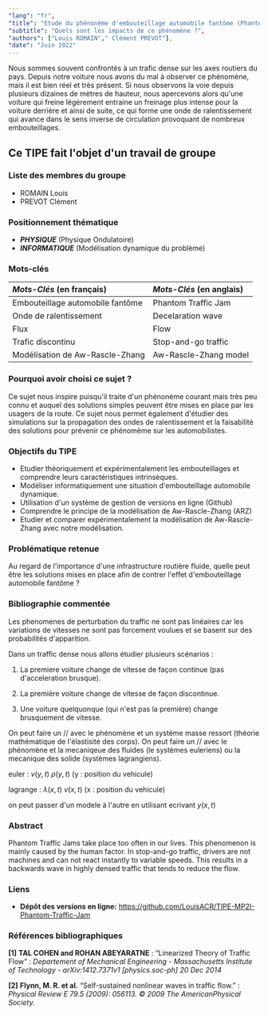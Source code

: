 ```yaml
---
"lang": "fr",
"title": "Etude du phénonème d'embouteillage automobile fantôme (Phantom Traffic Jam)",
"subtitle": "Quels sont les impacts de ce phénomène ?",
"authors": ["Louis ROMAIN"," Clément PREVOT"],
"date": "Juin 2022"
---
```


Nous sommes souvent confrontés à un trafic dense sur les axes routiers du pays. Depuis notre voiture nous avons du mal à observer ce phénomène, mais il est bien réel et très présent.
Si nous observons la voie depuis plusieurs dizaines de mètres de hauteur, nous apercevons alors qu'une voiture qui freine légèrement entraine un freinage plus intense pour la voiture derrière et ainsi de suite, ce qui forme une onde de ralentissement qui avance dans le sens inverse de circulation provoquant de nombreux embouteillages.

## Ce TIPE fait l'objet d'un travail de groupe

### Liste des membres du groupe

* ROMAIN Louis
* PREVOT Clément

### Positionnement thématique

* ***PHYSIQUE*** (Physique Ondulatoire)
* ***INFORMATIQUE*** (Modélisation dynamique du problème)

### Mots-clés

| ***Mots-Clés*** (en français)  | ***Mots-Clés*** (en anglais) |
| :--------------- |:--------------- |
| Embouteillage automobile fantôme | Phantom Traffic Jam |
| Onde de ralentissement | Decelaration wave |
| Flux | Flow |
| Trafic discontinu | Stop-and-go traffic |
| Modélisation de Aw-Rascle-Zhang | Aw-Rascle-Zhang model |

### Pourquoi avoir choisi ce sujet ?

Ce sujet nous inspire puisqu'il traite d'un phénonème courant mais très peu connu et auquel des solutions simples peuvent être mises en place par les usagers de la route. Ce sujet nous permet également d'étudier des simulations sur la propagation des ondes de ralentissement et la faisabilité des solutions pour prévenir ce phénomème sur les automobilistes.

### Objectifs du TIPE

* Etudier théoriquement et expérimentalement les embouteillages et comprendre leurs caractéristiques intrinsèques.
* Modéliser informatiquement une situation d'embouteillage automobile dynamique.
* Utilisation d'un système de gestion de versions en ligne (Github)
* Comprendre le principe de la modélisation de Aw-Rascle-Zhang (ARZ)
* Etudier et comparer expérimentalement la modélisation de Aw-Rascle-Zhang avec notre modélisation.

### Problématique retenue

Au regard de l'importance d'une infrastructure routière fluide, quelle peut être les solutions mises en place afin de contrer l'effet d'embouteillage automobile fantôme ?

### Bibliographie commentée 

Les phenomenes de perturbation du traffic ne sont pas linéaires car les variations de vitesses ne sont pas forcement voulues et se basent sur des probabilités d'apparition. 

Dans un traffic dense nous allons étudier plusieurs scénarios : 

1. La premiere voiture change de vitesse de façon continue (pas d'acceleration brusque). 

2. La première voiture change de vitesse de façon discontinue. 

3. Une voiture quelquonque (qui n'est pas la première) change brusquement de vitesse. 

On peut faire un // avec le phénomène et un système masse ressort (théorie mathématique de l'élastisité des corps).
On peut faire un // avec le phénomène et la mecaniqeue des fluides (le systèmes euleriens) ou la mecanique des solide (systèmes lagrangiens).

euler : $v(y,t)$ $\rho(y,t)$ (y : position du vehicule)

lagrange : $\lambda(x,t)$ $v(x,t)$ (x : position du vehicule)

on peut passer d'un modele à l'autre en utilisant ecrivant $y(x,t)$



### Abstract

Phantom Traffic Jams take place too often in our lives. This phenomenon is mainly caused by the human factor. In stop-and-go traffic, drivers are not machines and can not react instantly to variable speeds. This results in a backwards wave in highly densed traffic that tends to reduce the flow.

### Liens

* **Dépôt des versions en ligne:** https://github.com/LouisACR/TIPE-MP2I-Phantom-Traffic-Jam

### Références bibliographiques

**[1]** **TAL COHEN and ROHAN ABEYARATNE** : “Linearized Theory of Traffic Flow“ : *Departement of Mechanical Engineering - Massachusetts Institute of Technology - arXiv:1412.7371v1 [physics.soc-ph] 20 Dec 2014*

**[2]** **Flynn, M. R. et al.** “Self-sustained nonlinear waves in traffic flow.” : *Physical Review E 79.5 (2009): 056113. © 2009 The AmericanPhysical Society.*